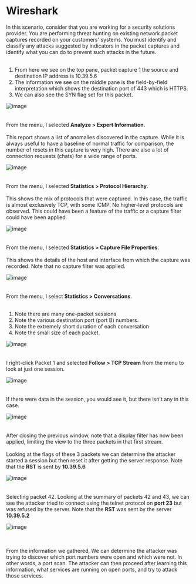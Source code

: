 # Wireshark

In this scenario, consider that you are working for a security solutions provider. You are performing threat hunting on existing network packet captures recorded on your customers' systems. You must identify and classify any attacks suggested by indicators in the packet captures and identify what you can do to prevent such attacks in the future.
<br>
<br>
1. From here we see on the top pane, packet capture 1 the source and destination IP address is 10.39.5.6
2. The information we see on the middle pane is the field-by-field interpretation which shows the destination port of 443 which is HTTPS. 
3. We can also see the SYN flag set for this packet. 

![image](https://github.com/itzyezz/Wireshark/assets/105263523/f2a7eab2-7df5-4d39-83f2-e10f959802e7)
<br>
<br>
<br>
From the menu, I selected **Analyze > Expert Information**.
<br>
<br>
This report shows a list of anomalies discovered in the capture. While it is always useful to have a baseline of normal traffic for comparison, the number of resets in this capture is very high. There are also a lot of connection requests (chats) for a wide range of ports.

![image](https://github.com/itzyezz/Wireshark/assets/105263523/f1b71d1a-1dd2-4fa0-99bc-3b31352e9f05)
<br>
<br>
<br>
From the menu, I selected **Statistics > Protocol Hierarchy**.
<br>
<br>
This shows the mix of protocols that were captured. In this case, the traffic is almost exclusively TCP, with some ICMP. No higher-level protocols are observed. This could have been a feature of the traffic or a capture filter could have been applied.

![image](https://github.com/itzyezz/Wireshark/assets/105263523/a8ebd6cb-39ea-43c7-af72-b887c63aeb44)
<br>
<br>
<br>
From the menu, I selected **Statistics > Capture File Properties**.
<br>
<br>
This shows the details of the host and interface from which the capture was recorded. Note that no capture filter was applied.

![image](https://github.com/itzyezz/Wireshark/assets/105263523/2f348ab6-8ffa-45d9-afb8-bac85f66881a)
<br>
<br>
<br>
From the menu, I select **Statistics > Conversations**.
<br>
<br>
1. Note there are many one-packet sessions
2. Note the various destination port (port B) numbers.
3. Note the extremely short duration of each conversation
4. Note the small size of each packet.

![image](https://github.com/itzyezz/Wireshark/assets/105263523/e284e0c8-9fb2-4717-9244-55c480b5eb44)
<br>
<br>
<br>
I right-click Packet 1 and selected **Follow > TCP Stream** from the menu to look at just one session.

![image](https://github.com/itzyezz/Wireshark/assets/105263523/4aa366e8-9193-4f92-8487-190d88c7e51e)
<br>
<br>
<br>
If there were data in the session, you would see it, but there isn't any in this case.

![image](https://github.com/itzyezz/Wireshark/assets/105263523/303daee9-351d-4a32-94d2-baa07f9939f0)
<br>
<br>
<br>
After closing the previous window, note that a display filter has now been applied, limiting the view to the three packets in that first stream.
<br>
<br>
Looking at the flags of these 3 packets we can determine the attacker started a session but then reset it after getting the server response. Note that the **RST** is sent by **10.39.5.6**

![image](https://github.com/itzyezz/Wireshark/assets/105263523/468e4b3a-2dd8-4c4d-a104-50f13d9f73b0)
<br>
<br>
<br>
Selecting packet 42. Looking at the summary of packets 42 and 43, we can see the attacker tried to connect using the telnet protocol on **port 23** but was refused by the server. Note that the **RST** was sent by the server **10.39.5.2**

![image](https://github.com/itzyezz/Wireshark/assets/105263523/343f9727-3b98-4c89-abc5-c33d06561cb5)
<br>
<br>
<br>

From the information we gathered, We can determine the attacker was trying to discover which port numbers were open and which were not. In other words, a port scan. The attacker can then proceed after learning this information, what services are running on open ports, and try to attack those services. 







